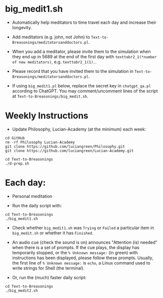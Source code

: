 # big_medit1.sh

* Automatically help meditators to time travel each day and increase their longevity.

* Add meditators (e.g. john, not John) to `Text-to-Breasonings/meditatorsanddoctors.pl`.

* When you add a meditator, please invite them to the simulation when they end up in 5689 at the end of the first day with `texttobr2_1(*number of new meditators)`, e.g. `texttobr2_1(1).`.

* Please record that you have invited them to the simulation in `Text-to-Breasonings/meditatorsanddoctors.pl`.

* If using `big_medit1.pl` below, replace the secret key in `chatgpt_qa.pl` according to ChatGPT. You may comment/uncomment lines of the script at `Text-to-Breasonings/big_medit.sh`.

# Weekly Instructions

* Update Philosophy, Lucian-Academy (at the minimum) each week:

```
cd GitHub
rm -rf Philosophy Lucian-Academy
git clone https://github.com/luciangreen/Philosophy.git
git clone https://github.com/luciangreen/Lucian-Academy.git

cd Text-to-Breasonings
./d-prep.sh
```

# Each day:

* Personal meditation

* Run the daily script with:

```
cd Text-to-Breasonings
./big_medit1.sh
```

* Check whether `big_medit1.sh` was `Trying` or `Failed` a particular item in `big_medit.sh` or whether it has `Finished`.
* An audio cue (check the sound is on) announces "Attention (is) needed" when there is a set of prompts. If the cue plays, the display has temporarily stopped, or the `% Unknown message:` (in green) with instructions has been displayed, please follow these prompts. Usually, the first line of `% Unknown message:` is `echo`, a Linux command used to write strings for Shell (the terminal).

* Or, run the (much) faster daily script:

```
cd Text-to-Breasonings
./big_medit2.sh
```
